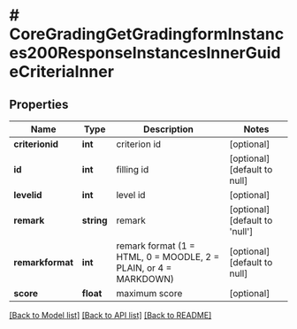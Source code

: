 # # CoreGradingGetGradingformInstances200ResponseInstancesInnerGuideCriteriaInner

## Properties

Name | Type | Description | Notes
------------ | ------------- | ------------- | -------------
**criterionid** | **int** | criterion id | [optional]
**id** | **int** | filling id | [optional] [default to null]
**levelid** | **int** | level id | [optional]
**remark** | **string** | remark | [optional] [default to 'null']
**remarkformat** | **int** | remark format (1 &#x3D; HTML, 0 &#x3D; MOODLE, 2 &#x3D; PLAIN, or 4 &#x3D; MARKDOWN) | [optional] [default to null]
**score** | **float** | maximum score | [optional]

[[Back to Model list]](../../README.md#models) [[Back to API list]](../../README.md#endpoints) [[Back to README]](../../README.md)
